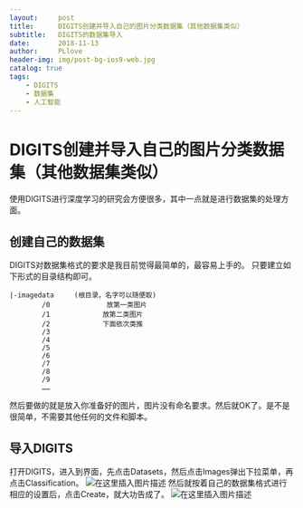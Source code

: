 ```yaml
---
layout:     post
title:      DIGITS创建并导入自己的图片分类数据集（其他数据集类似）
subtitle:   DIGITS的数据集导入
date:       2018-11-13
author:     PLlove
header-img: img/post-bg-ios9-web.jpg
catalog: true
tags:
    - DIGITS
    - 数据集
    - 人工智能
---
```

# DIGITS创建并导入自己的图片分类数据集（其他数据集类似）
使用DIGITS进行深度学习的研究会方便很多，其中一点就是进行数据集的处理方面。

 ## 创建自己的数据集
 DIGITS对数据集格式的要求是我目前觉得最简单的，最容易上手的。
 只要建立如下形式的目录结构即可。

```
|-imagedata     (根目录，名字可以随便取)
        /0              放第一类图片
        /1             放第二类图片
        /2             下面依次类推
        /3
        /4
        /5
        /6
        /7
        /8
        /9
        ……
```
然后要做的就是放入你准备好的图片，图片没有命名要求。然后就OK了。是不是很简单，不需要其他任何的文件和脚本。
 ## 导入DIGITS
 打开DIGITS，进入到界面，先点击Datasets，然后点击Images弹出下拉菜单，再点击Classification。
![在这里插入图片描述](https://img-blog.csdnimg.cn/20181113102423848.png?x-oss-process=image/watermark,type_ZmFuZ3poZW5naGVpdGk,shadow_10,text_aHR0cHM6Ly9ibG9nLmNzZG4ubmV0L3dlaXhpbl80MzY0MDM2OQ==,size_16,color_FFFFFF,t_70)
然后就按着自己的数据集格式进行相应的设置后，点击Create，就大功告成了。
![在这里插入图片描述](https://img-blog.csdnimg.cn/20181113103452450.png?x-oss-process=image/watermark,type_ZmFuZ3poZW5naGVpdGk,shadow_10,text_aHR0cHM6Ly9ibG9nLmNzZG4ubmV0L3dlaXhpbl80MzY0MDM2OQ==,size_16,color_FFFFFF,t_70)
